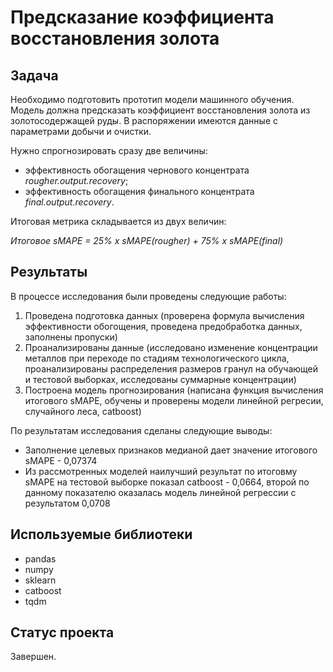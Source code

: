 # Предсказание коэффициента восстановления золота


## Задача

Необходимо подготовить прототип модели машинного обучения. Модель должна предсказать коэффициент восстановления золота из золотосодержащей руды. В распоряжении имеются данные с параметрами добычи и очистки. 

Нужно спрогнозировать сразу две величины:
* эффективность обогащения чернового концентрата *rougher.output.recovery*;
* эффективность обогащения финального концентрата *final.output.recovery*.


Итоговая метрика складывается из двух величин:

*Итоговое sMAPE = 25% x sMAPE(rougher) + 75% x sMAPE(final)*

## Результаты
В процессе исследования были проведены следующие работы:
1. Проведена подготовка данных (проверена формула вычисления эффективности обогощения, проведена предобработка данных, заполнены пропуски)
2. Проанализированы данные (исследовано изменение концентрации металлов при переходе по стадиям технологического цикла, проанализированы распределения размеров гранул на обучающей и тестовой выборках, исследованы суммарные концентрации)
3. Построена модель прогнозирования (написана функция вычисления итогового sMAPE, обучены и проверены модели линейной регресии, случайного леса, catboost)


По результатам исследования сделаны следующие выводы:
* Заполнение целевых признаков медианой дает значение итогового sMAPE - 0,07374
* Из рассмотренных моделей наилучший результат по итоговму sMAPE на тестовой выборке показал catboost - 0,0664, второй по данному показателю оказалась модель линейной регрессии с результатом 0,0708


## Используемые библиотеки
* pandas
* numpy
* sklearn
* catboost
* tqdm

## Статус проекта

Завершен.
